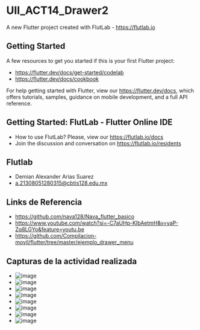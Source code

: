 # UII_ACT14_Drawer2

A new Flutter project created with FlutLab - https://flutlab.io

## Getting Started

A few resources to get you started if this is your first Flutter project:

- https://flutter.dev/docs/get-started/codelab
- https://flutter.dev/docs/cookbook

For help getting started with Flutter, view our
https://flutter.dev/docs, which offers tutorials,
samples, guidance on mobile development, and a full API reference.

## Getting Started: FlutLab - Flutter Online IDE

- How to use FlutLab? Please, view our https://flutlab.io/docs
- Join the discussion and conversation on https://flutlab.io/residents

## Flutlab
- Demian Alexander Arias Suarez
- a.21308051280315@cbtis128.edu.mx

## Links de Referencia
- https://github.com/nava128/Nava_flutter_basico
- https://www.youtube.com/watch?si=-C7aUHp-KIbAetmH&v=yaP-Zq8LGYo&feature=youtu.be
- https://github.com/Compilacion-movil/flutter/tree/master/ejemplo_drawer_menu

## Capturas de la actividad realizada
- ![image](https://github.com/AriasSuarezDemianAlexander/UII-Act14-DrawerV2/assets/143743142/6aa4a5b0-32d6-418a-bae1-9bb849c0e98e)
- ![image](https://github.com/AriasSuarezDemianAlexander/UII-Act14-DrawerV2/assets/143743142/5d7282c5-4a7e-45a2-99b0-6acfe5a8d528)
- ![image](https://github.com/AriasSuarezDemianAlexander/UII-Act14-DrawerV2/assets/143743142/b351dfd0-59ee-43f3-8ada-44ae96ae5e75)
- ![image](https://github.com/AriasSuarezDemianAlexander/UII-Act14-DrawerV2/assets/143743142/1d81ed3f-b48c-4811-9003-10abc556f984)
- ![image](https://github.com/AriasSuarezDemianAlexander/UII-Act14-DrawerV2/assets/143743142/6ee78dfe-022f-48ff-afd6-b5a6203ab191)
- ![image](https://github.com/AriasSuarezDemianAlexander/UII-Act14-DrawerV2/assets/143743142/9c7d50cc-8455-44a5-93dd-371c69cef4e3)
- ![image](https://github.com/AriasSuarezDemianAlexander/UII-Act14-DrawerV2/assets/143743142/0cbb725f-dca1-4ad5-92e0-14b0ca574ced)
- ![image](https://github.com/AriasSuarezDemianAlexander/UII-Act14-DrawerV2/assets/143743142/397683ba-261d-454d-9c4b-1e8aecf88e35)








